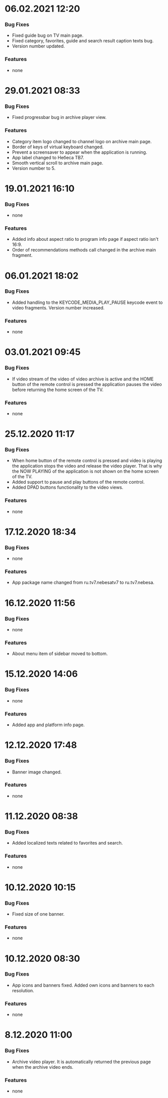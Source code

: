 # 06.02.2021 12:20

### Bug Fixes

* Fixed guide bug on TV main page.
* Fixed category, favorites, guide and search result caption texts bug.
* Version number updated.

### Features

* none


# 29.01.2021 08:33

### Bug Fixes

* Fixed progressbar bug in archive player view.

### Features

* Category item logo changed to channel logo on archive main page.
* Border of keys of virtual keyboard changed.
* Prevent a screensaver to appear when the application is running.
* App label changed to Небеса ТВ7.
* Smooth vertical scroll to archive main page.
* Version number to 5.


# 19.01.2021 16:10

### Bug Fixes

* none

### Features

* Added info about aspect ratio to program info page if aspect ratio isn't 16:9.
* Order of recommendations methods call changed in the archive main fragment.


# 06.01.2021 18:02

### Bug Fixes

* Added handling to the KEYCODE_MEDIA_PLAY_PAUSE keycode event to video fragments. Version number increased.

### Features

* none


# 03.01.2021 09:45

### Bug Fixes

* If video stream of the video of video archive is active and the HOME button of the remote control is pressed the application pauses the video before
  returning the home screen of the TV.

### Features

* none


# 25.12.2020 11:17

### Bug Fixes

* When home button of the remote control is pressed and video is playing the application stops the video and release the video player. That is why the NOW
  PLAYING of the application is not shown on the home screen of the TV.
* Added support to pause and play buttons of the remote control.
* Added DPAD buttons functionality to the video views.

### Features

* none


# 17.12.2020 18:34

### Bug Fixes

* none

### Features

* App package name changed from ru.tv7.nebesatv7 to ru.tv7.nebesa.


# 16.12.2020 11:56

### Bug Fixes

* none

### Features

* About menu item of sidebar moved to bottom.


# 15.12.2020 14:06

### Bug Fixes

* none

### Features

* Added app and platform info page.


# 12.12.2020 17:48

### Bug Fixes

* Banner image changed.

### Features

* none


# 11.12.2020 08:38

### Bug Fixes

* Added localized texts related to favorites and search.

### Features

* none


# 10.12.2020 10:15

### Bug Fixes

* Fixed size of one banner.

### Features

* none


# 10.12.2020 08:30

### Bug Fixes

* App icons and banners fixed. Added own icons and banners to each resolution.

### Features

* none


# 8.12.2020 11:00

### Bug Fixes

* Archive video player. It is automatically returned the previous page when the archive video ends.

### Features

* none
